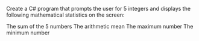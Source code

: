 Create a C# program that prompts the user for 5 integers and displays the following mathematical statistics on the screen:

The sum of the 5 numbers
The arithmetic mean
The maximum number
The minimum number